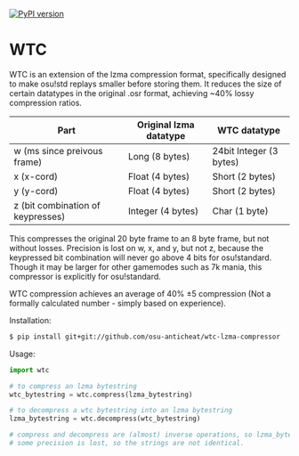 [![PyPI version](https://badge.fury.io/py/wtc.svg)](https://pypi.org/project/wtc/)

# WTC

WTC is an extension of the lzma compression format, specifically designed to make osu!std replays smaller before storing them. It reduces the size of certain datatypes in the original .osr format, achieving ~40% lossy compression ratios.

| Part | Original lzma datatype | WTC datatype |
| --- | --- | --- |
| w (ms since preivous frame) | Long (8 bytes) | 24bit Integer (3 bytes)|
| x (x-cord) | Float (4 bytes) | Short (2 bytes) |
| y (y-cord) | Float (4 bytes) | Short (2 bytes) |
| z (bit combination of keypresses) | Integer (4 bytes) | Char (1 byte) |

This compresses the original 20 byte frame to an 8 byte frame, but not without losses. Precision is lost on w, x, and y, but not z, because the keypressed bit combination will never go above 4 bits for osu!standard. Though it may be larger for other gamemodes such as 7k mania, this compressor is explicitly for osu!standard.

WTC compression achieves an average of 40% ±5 compression (Not a formally calculated number - simply based on experience).

Installation:

```bash
$ pip install git+git://github.com/osu-anticheat/wtc-lzma-compressor
```

Usage:

```python
import wtc

# to compress an lzma bytestring
wtc_bytestring = wtc.compress(lzma_bytestring)

# to decompress a wtc bytestring into an lzma bytestring
lzma_bytestring = wtc.decompress(wtc_bytestring)

# compress and decompress are (almost) inverse operations, so lzma_bytestring ≈ wtc.decompress(wtc.compress(lzma_bytestring)).
# some precision is lost, so the strings are not identical.
```
